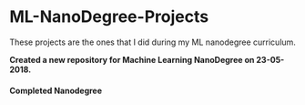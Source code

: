 # ML-NanoDegree-Projects

These projects are the ones that I did during my ML nanodegree curriculum.


**Created a new repository for Machine Learning NanoDegree on 23-05-2018.**

#### Completed Nanodegree

